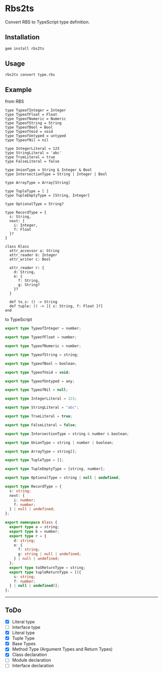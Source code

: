 # Rbs2ts

Convert RBS to TypeScript type definition.

## Installation

```ruby
gem install rbs2ts
```

## Usage

```
rbs2ts convert type.rbs
```

## Example

from RBS

```
type TypeofInteger = Integer
type TypeofFloat = Float
type TypeofNumeric = Numeric
type TypeofString = String
type TypeofBool = Bool
type TypeofVoid = void
type TypeofUntyped = untyped
type TypeofNil = nil

type IntegerLiteral = 123
type StringLiteral = 'abc'
type TrueLiteral = true
type FalseLiteral = false

type UnionType = String & Integer & Bool
type IntersectionType = String | Integer | Bool

type ArrayType = Array[String]

type TupleType = [ ]
type TupleEmptyType = [String, Integer]

type OptionalType = String?

type RecordType = {
  s: String,
  next: {
    i: Integer,
    f: Float
  }?
}

class Klass
  attr_accessor a: String
  attr_reader b: Integer
  attr_writer c: Bool

  attr_reader r: {
    d: String,
    e: {
      f: String,
      g: String?
    }?
  }

  def to_s: () -> String
  def tuple: () -> [{ s: String, f: Float }?]
end
```

to TypeScript

```typescript
export type TypeofInteger = number;

export type TypeofFloat = number;

export type TypeofNumeric = number;

export type TypeofString = string;

export type TypeofBool = boolean;

export type TypeofVoid = void;

export type TypeofUntyped = any;

export type TypeofNil = null;

export type IntegerLiteral = 123;

export type StringLiteral = "abc";

export type TrueLiteral = true;

export type FalseLiteral = false;

export type IntersectionType = string & number & boolean;

export type UnionType = string | number | boolean;

export type ArrayType = string[];

export type TupleType = [];

export type TupleEmptyType = [string, number];

export type OptionalType = string | null | undefined;

export type RecordType = {
  s: string;
  next: {
    i: number;
    f: number;
  } | null | undefined;
};

export namespace Klass {
  export type a = string;
  export type b = number;
  export type r = {
    d: string;
    e: {
      f: string;
      g: string | null | undefined;
    } | null | undefined;
  };
  export type toSReturnType = string;
  export type tupleReturnType = [({
    s: string;
    f: number;
  } | null | undefined)];
};
```

---

## ToDo

- [x] Literal type
- [ ] Interface type
- [x] Literal type
- [x] Tuple Type
- [x] Base Types
- [x] Method Type (Argument Types and Return Types)
- [x] Class declaration
- [ ] Module declaration
- [ ] Interface declaration
